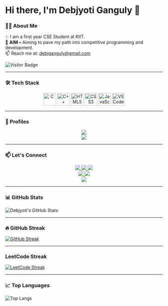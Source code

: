 # Hi there, I'm Debjyoti Ganguly 👋

### 👨‍💻 About Me
✨ I am a first year CSE Student at KIIT.  
🎯 **AIM –** Aiming to pave my path into competitive programming and development.  
📫 Reach me at: [debjganguly@gmail.com](mailto:debjganguly@gmail.com)

![Visitor Badge](https://komarev.com/ghpvc/?username=debjganguly&style=flat-square&color=blue)

---

### 🛠️ Tech Stack
<p align="center">
  <img src="https://cdn.jsdelivr.net/gh/devicons/devicon/icons/c/c-original.svg" width="40" alt="C"/>
  <img src="https://cdn.jsdelivr.net/gh/devicons/devicon/icons/cplusplus/cplusplus-original.svg" width="40" alt="C++"/>
  <img src="https://cdn.jsdelivr.net/gh/devicons/devicon/icons/html5/html5-original.svg" width="40" alt="HTML5"/>
  <img src="https://cdn.jsdelivr.net/gh/devicons/devicon/icons/css3/css3-original.svg" width="40" alt="CSS3"/>
  <img src="https://cdn.jsdelivr.net/gh/devicons/devicon/icons/javascript/javascript-original.svg" width="40" alt="JavaScript"/>
  <img src="https://cdn.jsdelivr.net/gh/devicons/devicon/icons/vscode/vscode-original.svg" width="40" alt="VS Code"/>
</p>

---

### 🚀 Profiles  
<div align="center">

<a href="https://leetcode.com/debjganguly">
  <img src="https://img.shields.io/badge/LeetCode-FFA116?style=plastic&logo=leetcode&logoColor=black" />
</a>  
<br/>
<a href="https://www.geeksforgeeks.org/user/debjganguly">
  <img src="https://img.shields.io/badge/GeeksforGeeks-0F9D58?style=plastic&logo=geeksforgeeks&logoColor=white" />
</a>

</div>

---

### 📫 Let's Connect  
<div align="center">

<!-- First Row -->
<a href="https://github.com/debjganguly">
  <img src="https://img.shields.io/badge/GitHub-181717?style=plastic&logo=github&logoColor=white" />
</a>  
<a href="https://linkedin.com/in/debjganguly">
  <img src="https://img.shields.io/badge/LinkedIn-0077B5?style=plastic&logo=linkedin&logoColor=white" />
</a>
<a href="mailto:debjganguly@gmail.com">
  <img src="https://img.shields.io/badge/Email-D14836?style=plastic&logo=gmail&logoColor=white" />
</a>

<br/>

<!-- Second Row -->
<a href="https://instagram.com/debjganguly">
  <img src="https://img.shields.io/badge/Instagram-E4405F?style=plastic&logo=instagram&logoColor=white" />
</a>  
<a href="https://facebook.com/debjganguly">
  <img src="https://img.shields.io/badge/Facebook-1877F2?style=plastic&logo=facebook&logoColor=white" />
</a>

<br/>

<!-- Third Row -->
<a href="https://twitter.com/debjganguly">
  <img src="https://img.shields.io/badge/Twitter-1DA1F2?style=plastic&logo=twitter&logoColor=white" />
</a>

</div>

---

### 📊 GitHub Stats  
![Debjyoti's GitHub Stats](https://github-readme-stats.vercel.app/api?username=debjganguly&show_icons=true&theme=tokyonight)

---

### 🔥 GitHub Streak  
[![GitHub Streak](https://github-readme-streak-stats.herokuapp.com/?user=debjganguly&theme=tokyonight)](https://git.io/streak-stats)

---

### LeetCode Streak  
[![LeetCode Streak](https://leetcard.jacoblin.cool/debjganguly?theme=dark&ext=heatmap)](https://leetcode.com/debjganguly)

---

### 📈 Top Languages  
![Top Langs](https://github-readme-stats.vercel.app/api/top-langs/?username=debjganguly&layout=compact&langs_count=6&theme=tokyonight)